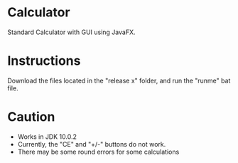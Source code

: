 # Calculator
Standard Calculator with GUI using JavaFX.

# Instructions
Download the files located in the "release x" folder, and run the "runme" bat file.

# Caution
* Works in JDK 10.0.2
* Currently, the "CE" and "+/-" buttons do not work.
* There may be some round errors for some calculations
